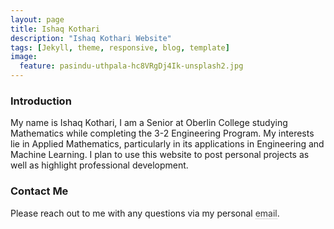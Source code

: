 ```yaml
---
layout: page
title: Ishaq Kothari
description: "Ishaq Kothari Website"
tags: [Jekyll, theme, responsive, blog, template]
image:
  feature: pasindu-uthpala-hc8VRgDj4Ik-unsplash2.jpg
---
```


<h3 class="small_title">Introduction</h3>

<p class="paragraph">My name is Ishaq Kothari, I am a Senior at Oberlin College studying Mathematics while completing the 3-2 Engineering Program. My interests lie in Applied Mathematics, particularly in its applications in Engineering and Machine Learning. I plan to use this website to post personal projects as well as highlight professional development.</p>

<h3 class="small_title">Contact Me</h3>

<p class="paragraph">
Please reach out to me with any questions via my personal <a style="color: #343434; text-decoration: none; border-bottom: 1px dotted #b3b3b3;" href="mailto:ikothari@oberlin.edu">email</a>.
</p>
<br />
